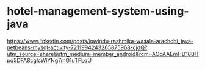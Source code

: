 # hotel-management-system-using-java

https://www.linkedin.com/posts/kavindu-rashmika-wasala-arachchi_java-netbeans-mysql-activity-7211994243265875968-cjdQ?utm_source=share&utm_medium=member_android&rcm=ACoAAEmHD18BHpq5DFA8cglcWiYNg7mG1uTFLqU
